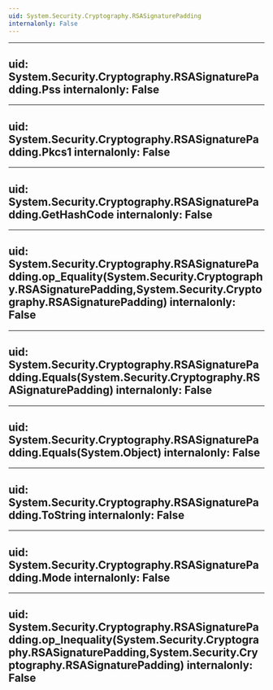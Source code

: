```yaml
---
uid: System.Security.Cryptography.RSASignaturePadding
internalonly: False
---
```


---
uid: System.Security.Cryptography.RSASignaturePadding.Pss
internalonly: False
---

---
uid: System.Security.Cryptography.RSASignaturePadding.Pkcs1
internalonly: False
---

---
uid: System.Security.Cryptography.RSASignaturePadding.GetHashCode
internalonly: False
---

---
uid: System.Security.Cryptography.RSASignaturePadding.op_Equality(System.Security.Cryptography.RSASignaturePadding,System.Security.Cryptography.RSASignaturePadding)
internalonly: False
---

---
uid: System.Security.Cryptography.RSASignaturePadding.Equals(System.Security.Cryptography.RSASignaturePadding)
internalonly: False
---

---
uid: System.Security.Cryptography.RSASignaturePadding.Equals(System.Object)
internalonly: False
---

---
uid: System.Security.Cryptography.RSASignaturePadding.ToString
internalonly: False
---

---
uid: System.Security.Cryptography.RSASignaturePadding.Mode
internalonly: False
---

---
uid: System.Security.Cryptography.RSASignaturePadding.op_Inequality(System.Security.Cryptography.RSASignaturePadding,System.Security.Cryptography.RSASignaturePadding)
internalonly: False
---
